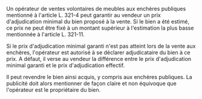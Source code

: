 Un opérateur de ventes volontaires de meubles aux enchères publiques mentionné à l'article L. 321-4 peut garantir au vendeur un prix d'adjudication minimal du bien proposé à la vente. Si le bien a été estimé, ce prix ne peut être fixé à un montant supérieur à l'estimation la plus basse mentionnée à l'article L. 321-11.

Si le prix d'adjudication minimal garanti n'est pas atteint lors de la vente aux enchères, l'opérateur est autorisé à se déclarer adjudicataire du bien à ce prix. A défaut, il verse au vendeur la différence entre le prix d'adjudication minimal garanti et le prix d'adjudication effectif.

Il peut revendre le bien ainsi acquis, y compris aux enchères publiques. La publicité doit alors mentionner de façon claire et non équivoque que l'opérateur est le propriétaire du bien.
